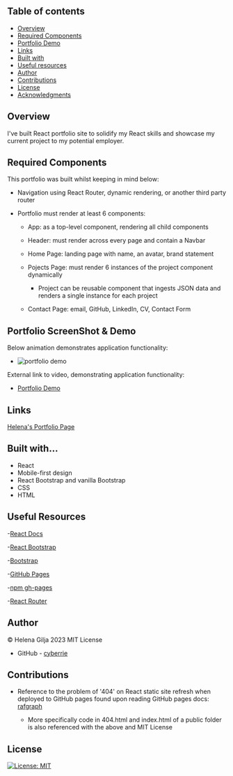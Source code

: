 ## Table of contents

- [Overview](#overview)
- [Required Components](#acceptance-criteria)
- [Portfolio Demo](#portfolio-demo)
- [Links](#links)
- [Built with](#built-with)
- [Useful resources](#useful-resources)
- [Author](#author)
- [Contributions](#contributions)
- [License](#license)
- [Acknowledgments](#acknowledgments)

## Overview

I've built React portfolio site to solidify my React skills and showcase my current project to my potential employer.

## Required Components

This portfolio was built whilst keeping in mind below:

- Navigation using React Router, dynamic rendering, or another third party router

- Portfolio must render at least 6 components:

  - App: as a top-level component, rendering all child components

  - Header: must render across every page and contain a Navbar

  - Home Page: landing page with name, an avatar, brand statement

  - Pojects Page: must render 6 instances of the project component dynamically

    - Project can be reusable component that ingests JSON data and renders a single instance for each project

  - Contact Page: email, GitHub, LinkedIn, CV, Contact Form

## Portfolio ScreenShot & Demo

Below animation demonstrates application functionality:

- ![portfolio demo]("./src/assetsSrc/re-portfolio.gif")

External link to video, demonstrating application functionality:

- [Portfolio Demo](https://drive.google.com/file/d/1G2lpcsrMYLy0HST1Q9biEIgXToQxG_Pm/view?usp=sharing)

## Links

[Helena's Portfolio Page](https://cyberrie.github.io/react-portfolio-hg/)

## Built with...

- React
- Mobile-first design
- React Bootstrap and vanilla Bootstrap
- CSS
- HTML

## Useful Resources

-[React Docs](https://beta.reactjs.org/)

-[React Bootstrap](https://react-bootstrap.github.io/)

-[Bootstrap](https://getbootstrap.com/)

-[GitHub Pages](https://docs.github.com/en/pages/getting-started-with-github-pages/creating-a-github-pages-site)

-[npm gh-pages](https://github.com/tschaub/gh-pages)

-[React Router](https://reactrouter.com/en/main)

## Author

©️ Helena Gilja 2023 MIT License

- GitHub - [cyberrie](https://github.com/cyberrie)

## Contributions

- Reference to the problem of '404' on React static site refresh when deployed to GitHub pages found upon reading GitHub pages docs: [rafgraph](https://github.com/rafgraph/spa-github-pages)

  - More specifically code in 404.html and index.html of a public folder is also referenced with the above and MIT License

## License

[![License: MIT](https://img.shields.io/badge/License-MIT-yellow.svg)](https://opensource.org/licenses/MIT)
